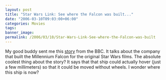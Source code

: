 ```yaml
---
layout: post
title: "Star Wars Link: See where the Falcon was built..."
date: "2006-03-10T09:03:00+06:00"
categories: Movies 
tags: 
banner_image: 
permalink: /2006/03/10/Star-Wars-Link-See-where-the-Falcon-was-built
---
```


My good buddy sent me this <a href="http://news.bbc.co.uk/2/hi/uk_news/wales/south_west/4555455.stm">story</a> from the BBC. It talks about the company that built the Millennium Falcon for the original Star Wars films. The absolute coolest thing about the story? It says that that ship could actually hover (just a few millimeters) so that it could be moved without wheels. I wonder where this ship is now?
